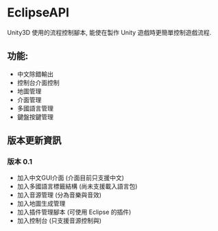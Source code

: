 # EclipseAPI
Unity3D 使用的流程控制腳本, 能使在製作 Unity 遊戲時更簡單控制遊戲流程.

## 功能:
* 中文除錯輸出
* 控制台介面控制
* 地圖管理
* 介面管理
* 多國語言管理
* 鍵盤按鍵管理

## 版本更新資訊
### 版本 0.1
* 加入中文GUI介面 (介面目前只支援中文)
* 加入多國語言標籤結構 (尚未支援載入語言包)
* 加入音源管理 (分為音樂與音效)
* 加入地圖生成管理
* 加入插件管理腳本 (可使用 Eclipse 的插件)
* 加入控制台 (只支援音源控制與)
